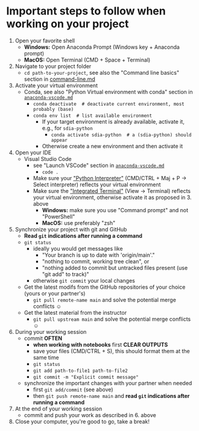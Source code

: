 # Important steps to follow when working on your project

1. Open your favorite shell
   - **Windows:** Open Anaconda Prompt (Windows key + Anaconda prompt)
   - **MacOS:** Open Terminal (CMD + Space + Terminal)
2. Navigate to your project folder
   - `cd path-to-your-project`, see also the "Command line basics" section in [command-line.md](./command-line.md#command-line-basics)
3. Activate your virtual environment
   - Conda, see also "Python Virtual environment with conda" section in [`anaconda-vscode.md`](./anaconda-vscode.md#python-virtual-environment-with-conda)
     - `conda deactivate  # deactivate current environment, most probably (base)`
     - `conda env list  # list available environment`
       - If your target environment is already available, activate it, e.g., for `sdia-python`
         - `conda activate sdia-python  # a (sdia-python) should appear`
       - Otherwise create a new environment and then activate it
4. Open your IDE
   - Visual Studio Code
      - see "Launch VSCode" section in [`anaconda-vscode.md`](./anaconda-vscode.md#launch-vscode)
        - `code .`
      - Make sure your ["Python Interpreter"](https://code.visualstudio.com/docs/python/environments#_select-and-activate-an-environment) (CMD/CTRL + Maj + P -> Select interpreter) reflects your virtual environment
      - Make sure the ["Integrated Terminal"](https://code.visualstudio.com/docs/editor/integrated-terminal) (View -> Terminal) reflects your virtual environment, otherwise activate it as proposed in 3. above
         - **Windows:** make sure you use "Command prompt" and not "PowerShell"
         - **MacOS:** use preferably "zsh"
5. Synchronize your project with git and GitHub
   - **Read `git` indications after running a command**
   - `git status`
     - ideally you would get messages like
       - "Your branch is up to date with 'origin/main'."
       - "nothing to commit, working tree clean", or
       - "nothing added to commit but untracked files present (use "git add" to track)"
     - otherwise `git commit` your local changes
   - Get the latest modifs from the GitHub repositories of your choice (yours or your partner's)
     - `git pull remote-name main` and solve the potential merge conflicts ☺️
   - Get the latest material from the instructor
     - `git pull upstream main` and solve the potential merge conflicts ☺️
6. During your working session
   - commit **OFTEN**
     - **when working with notebooks** first **CLEAR OUTPUTS**
     - save your files (CMD/CTRL + S), this should format them at the same time
     - `git status`
     - `git add path-to-file1 path-to-file2`
     - `git commit -m "Explicit commit message"`
   - synchronize the important changes with your partner when needed
     - first `git add/commit` (see above)
     - then `git push remote-name main`  and **read `git` indications after running a command**
7. At the end of your working session
   - commit and push your work as described in 6. above
8. Close your computer, you're good to go, take a break!
